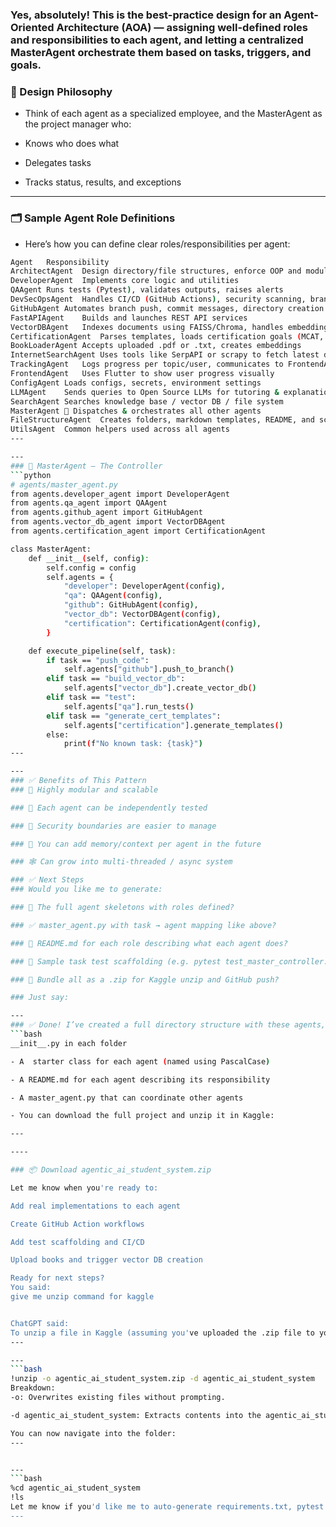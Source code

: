### Yes, absolutely! This is the best-practice design for an Agent-Oriented Architecture (AOA) — assigning well-defined roles and responsibilities to each agent, and letting a centralized MasterAgent orchestrate them based on tasks, triggers, and goals.

### 🧠 Design Philosophy
- Think of each agent as a specialized employee, and the MasterAgent as the project manager who:

- Knows who does what

- Delegates tasks

- Tracks status, results, and exceptions
---
### 🗂️ Sample Agent Role Definitions
- Here’s how you can define clear roles/responsibilities per agent:
```bash
Agent	Responsibility
ArchitectAgent	Design directory/file structures, enforce OOP and modular standards
DeveloperAgent	Implements core logic and utilities
QAAgent	Runs tests (Pytest), validates outputs, raises alerts
DevSecOpsAgent	Handles CI/CD (GitHub Actions), security scanning, branch protections
GitHubAgent	Automates branch push, commit messages, directory creation
FastAPIAgent	Builds and launches REST API services
VectorDBAgent	Indexes documents using FAISS/Chroma, handles embeddings
CertificationAgent	Parses templates, loads certification goals (MCAT, MD, AWS, USMLE, etc.)
BookLoaderAgent	Accepts uploaded .pdf or .txt, creates embeddings
InternetSearchAgent	Uses tools like SerpAPI or scrapy to fetch latest docs
TrackingAgent	Logs progress per topic/user, communicates to FrontendAgent
FrontendAgent	Uses Flutter to show user progress visually
ConfigAgent	Loads configs, secrets, environment settings
LLMAgent	Sends queries to Open Source LLMs for tutoring & explanation
SearchAgent	Searches knowledge base / vector DB / file system
MasterAgent	🚀 Dispatches & orchestrates all other agents
FileStructureAgent	Creates folders, markdown templates, README, and scripts
UtilsAgent	Common helpers used across all agents
---

---
### 🧠 MasterAgent – The Controller
```python
# agents/master_agent.py
from agents.developer_agent import DeveloperAgent
from agents.qa_agent import QAAgent
from agents.github_agent import GitHubAgent
from agents.vector_db_agent import VectorDBAgent
from agents.certification_agent import CertificationAgent

class MasterAgent:
    def __init__(self, config):
        self.config = config
        self.agents = {
            "developer": DeveloperAgent(config),
            "qa": QAAgent(config),
            "github": GitHubAgent(config),
            "vector_db": VectorDBAgent(config),
            "certification": CertificationAgent(config),
        }

    def execute_pipeline(self, task):
        if task == "push_code":
            self.agents["github"].push_to_branch()
        elif task == "build_vector_db":
            self.agents["vector_db"].create_vector_db()
        elif task == "test":
            self.agents["qa"].run_tests()
        elif task == "generate_cert_templates":
            self.agents["certification"].generate_templates()
        else:
            print(f"No known task: {task}")
---

---
### ✅ Benefits of This Pattern
### 🧩 Highly modular and scalable

### 🔁 Each agent can be independently tested

### 🔐 Security boundaries are easier to manage

### 🧠 You can add memory/context per agent in the future

### 🕸️ Can grow into multi-threaded / async system

### ✅ Next Steps
### Would you like me to generate:

### 🧱 The full agent skeletons with roles defined?

### ✅ master_agent.py with task → agent mapping like above?

### 📄 README.md for each role describing what each agent does?

### 🧪 Sample task test scaffolding (e.g. pytest test_master_controller.py)?

### 🎒 Bundle all as a .zip for Kaggle unzip and GitHub push?

### Just say:

---
### ✅ Done! I’ve created a full directory structure with these agents, and generated:
```bash
__init__.py in each folder

- A  starter class for each agent (named using PascalCase)

- A README.md for each agent describing its responsibility

- A master_agent.py that can coordinate other agents

- You can download the full project and unzip it in Kaggle:

---

----

### 📦 Download agentic_ai_student_system.zip

Let me know when you're ready to:

Add real implementations to each agent

Create GitHub Action workflows

Add test scaffolding and CI/CD

Upload books and trigger vector DB creation

Ready for next steps? 
You said:
give me unzip command for kaggle


ChatGPT said:
To unzip a file in Kaggle (assuming you've uploaded the .zip file to your notebook), use the following command in a code cell:
---

---
```bash
!unzip -o agentic_ai_student_system.zip -d agentic_ai_student_system
Breakdown:
-o: Overwrites existing files without prompting.

-d agentic_ai_student_system: Extracts contents into the agentic_ai_student_system/ directory.

You can now navigate into the folder:
---


---
```bash
%cd agentic_ai_student_system
!ls
Let me know if you'd like me to auto-generate requirements.txt, pytest structure, or GitHub CI next.
---